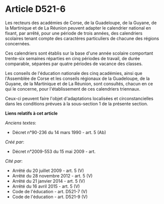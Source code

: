 # Article D521-6

Les recteurs des académies de Corse, de la Guadeloupe, de la Guyane, de la Martinique et de La Réunion peuvent adapter le
calendrier national en fixant, par arrêté, pour une période de trois années, des calendriers scolaires tenant compte des
caractères particuliers de chacune des régions concernées.

Ces calendriers sont établis sur la base d'une année scolaire comportant trente-six semaines réparties en cinq périodes de
travail, de durée comparable, séparées par quatre périodes de vacance des classes.

Les conseils de l'éducation nationale des cinq académies, ainsi que l'Assemblée de Corse et les conseils régionaux de la
Guadeloupe, de la Guyane, de la Martinique et de La Réunion, sont consultés, chacun en ce qui le concerne, pour
l'établissement de ces calendriers triennaux.

Ceux-ci peuvent faire l'objet d'adaptations localisées et circonstancielles dans les conditions prévues à la sous-section 1
de la présente section.

**Liens relatifs à cet article**

_Anciens textes_:

  - Décret n°90-236 du 14 mars 1990 - art. 5 (Ab)

_Créé par_:

  - Décret n°2009-553 du 15 mai 2009 - art.

_Cité par_:

  - Arrêté du 20 juillet 2009 - art. 5 (V)
  - Arrêté du 28 novembre 2012 - art. 5 (V)
  - Arrêté du 21 janvier 2014 - art. 5 (V)
  - Arrêté du 16 avril 2015 - art. 5 (V)
  - Code de l'éducation - art. D521-7 (V)
  - Code de l'éducation - art. D521-9 (V)
